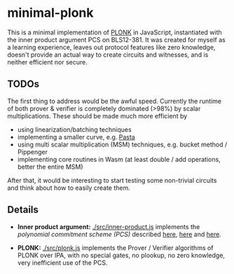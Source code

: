 # minimal-plonk

This is a minimal implementation of [PLONK](https://eprint.iacr.org/2019/953) in JavaScript, instantiated with the inner product argument PCS on BLS12-381. It was created for myself as a learning experience, leaves out protocol features like zero knowledge, doesn't provide an actual way to create circuits and witnesses, and is neither efficient nor secure.

## TODOs

The first thing to address would be the awful speed. Currently the runtime of both prover & verifier is completely dominated (>98%) by scalar multiplications. These should be made much more efficient by

- using linearization/batching techniques
- implementing a smaller curve, e.g. [Pasta](https://electriccoin.co/blog/the-pasta-curves-for-halo-2-and-beyond/)
- using multi scalar multiplication (MSM) techniques, e.g. bucket method / Pippenger
- implementing core routines in Wasm (at least double / add operations, better the entire MSM)

After that, it would be interesting to start testing some non-trivial circuits and think about how to easily create them.

## Details

- **Inner product argument:** [./src/inner-product.js](https://github.com/mitschabaude/minimal-plonk/blob/main/src/inner-product.js) implements the _polynomial commitment scheme (PCS)_ described [here](https://www.cryptologie.net/article/528/what-is-an-inner-product-argument-part-1/), [here](https://dankradfeist.de/ethereum/2021/07/27/inner-product-arguments.html) and [here](https://doc-internal.dalek.rs/bulletproofs/notes/inner_product_proof/index.html).

- **PLONK:** [./src/plonk.js](https://github.com/mitschabaude/minimal-plonk/blob/main/src/inner-product.js) implements the Prover / Verifier algorithms of PLONK over IPA, with no special gates, no plookup, no zero knowledge, very inefficient use of the PCS.
